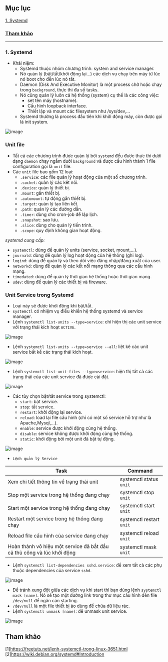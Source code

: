 ## Mục lục    
[1. Systemd](#1)       

### [Tham khảo](#2)    

----  

<a name='1'></a>        
### 1. Systemd        

- Khái niệm:      
   - Systemd thuộc nhóm chương trình: system and service manager.      
   - Nó quản lý (bật/tắt/khởi động lại...) các dịch vụ chạy trên máy từ lúc nó boot cho đến lúc nó tắt.       
   - Daemon (Disk And Executive Monitor) là một process chờ hoặc chạy trong `background`, thực thi đa số tasks.     
   - Nó cũng quản lý luôn cả hệ thống (system) cụ thể là các công việc:    
       - set tên máy (hostname).      
       - Cấu hình loopback interface.     
       - Thiết lập và mount các filesystem như /sys/dev,...     
   - Systemd thường là process đầu tiên khi khởi động máy, còn được gọi là init system.      

![image](image/11.0.png)   

### Unit file   

- Tất cả các chương trình được quản lý bởi `systemd` đều được thực thi dưới dạng `daemon` chạy ngầm dưới `background` và được cấu hình thành 1 file configuration gọi là `unit` file.     
- Các `unit` file bao gồm 12 loại:    
   - `.service`: các file quản lý hoạt động của một số chương trình.         
   - `.socket`: quản lý các kết nối.     
   - `.device`: quản lý thiết bị.   
   - `.mount`: gắn thiết bị.   
   - `.automount`: tự động gắn thiết bị.     
   - `.target`: quản lý tạo liên kết.   
   - `.path`: quản lý các đường dẫn.    
   - `.timer`: dùng cho cron-job để lập lịch.    
   - `.snapshot`: sao lưu.  
   - `.slice`: dùng cho quản lý tiến trình.   
   - `.scope`: quy định không gian hoạt động.     

*systemd cung cấp:*      
- `systemctl`: dùng để quản lý units (service, socket, mount,...).
- `journald`: dùng để quản lý log hoạt động của hệ thống (ghi log).     
- `logind`: dùng để quản lý và theo dõi việc đăng nhập/đăng xuất của user.   
- `networkd`: dùng để quản lý các kết nối mạng thông qua các cấu hình mạng.    
- `timedated`: dùng để quản lý thời gian hệ thống hoặc thời gian mạng.    
- `udev`: dùng để quản lý các thiết bị và fireware.           

### Unit Service trong Systemd  
- Loại này sẽ được khởi động khi bật/tắt.      
- `systemctl` có nhiệm vụ điều khiển hệ thống systemd và service manager. 
- Lệnh `systemctl list-units --type=service`: chỉ hiện thị các unit service với trạng thái kích hoạt `ACTIVE`.      

![image](image/11.2.png)  
- Lệnh `systemctl list-units --type=service --all`: liệt kê các unit service bất kể các trạng thái kích hoạt.     

![image](image/11.3.png) 
       
- Lệnh `systemctl list-unit-files --type=service`: hiện thị tất cả các trạng thái của các unit service đã được cài đặt.    

![image](image/11.1.png)      

- Các tùy chọn bật/tắt service trong systemctl:   
    - `start`: bật service.  
    - `stop`: tắt service.   
    - `restart`: khởi động lại service.    
    - `reload`: load lại file cấu hình (chỉ có một số service hỗ trợ như là Apache,Mysql,...).    
    - `enable`: service được khởi động cùng hệ thống.   
    - `disable`: service không được khởi động cùng hệ thống.   
    - `static`: khởi động bởi một unit đã bật tự động.          

![image](image/11.4.png)    

- `Lệnh quản lý Service`     

|Task|Command|     
|----|----|     
|Xem chi tiết thông tin về trạng thái unit|systemctl status `unit`|     
|Stop một service trong hệ thống đang chạy|systemctl stop `unit`|     
|Start một service trong hệ thống đang chạy|systemctl start `unit`|    
|Restart một service trong hệ thống đang chạy|systemctl restart `unit`|    
|Reload file cấu hình của service đang chạy|systemctl reload `unit`|    
|Hoàn thành vô hiệu một service đã bắt đầu cả thủ công và lúc khởi động|systemctl mask `unit`|     

- Lệnh `systemctl list-dependencies sshd.service`: để xem tất cả các phụ thuộc dependencies của service `sshd`.     

![image](image/11.5.png)    

- Để tránh xung đột giữa các dịch vụ khi start thì bạn dùng lệnh `systemctl mask [name]`. Nó sẽ tạo một đường link trong thư mục cấu hình đến file `/dev/null` để ngăn cản starting.    
- `/dev/null` là một file thiết bị ảo dùng để chứa dữ liệu rác.      
- Lệnh `systemctl unmask [name]`: để unmask unit service.      

![image](image/11.6.png)      

<a name='2'></a>   
## Tham khảo  
[1]https://freetuts.net/lenh-systemctl-trong-linux-3651.html
[2]https://wiki.debian.org/systemd#Introduction   














